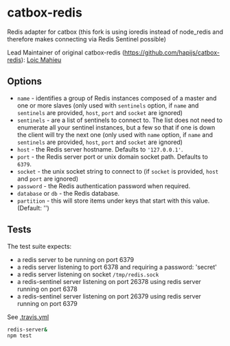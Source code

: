 catbox-redis
============

Redis adapter for catbox (this fork is using ioredis instead of node_redis and therefore makes connecting via Redis Sentinel possible)

Lead Maintainer of original catbox-redis (https://github.com/hapijs/catbox-redis): [Loic Mahieu](https://github.com/LoicMahieu)

## Options

- `name` - identifies a group of Redis instances composed of a master and one or more slaves (only used with `sentinels` option, if `name` and `sentinels` are provided, `host`, `port` and `socket` are ignored)
- `sentinels` - are a list of sentinels to connect to. The list does not need to enumerate all your sentinel instances, but a few so that if one is down the client will try the next one (only used with `name` option, if `name` and `sentinels` are provided, `host`, `port` and `socket` are ignored)
- `host` - the Redis server hostname. Defaults to `'127.0.0.1'`.
- `port` - the Redis server port or unix domain socket path. Defaults to `6379`.
- `socket` - the unix socket string to connect to (if `socket` is provided, `host` and `port` are ignored)
- `password` - the Redis authentication password when required.
- `database` or `db` - the Redis database.
- `partition` - this will store items under keys that start with this value. (Default: '')

## Tests

The test suite expects:
- a redis server to be running on port 6379
- a redis server listening to port 6378 and requiring a password: 'secret'
- a redis server listening on socket `/tmp/redis.sock`
- a redis-sentinel server listening on port 26378 using redis server running on port 6378
- a redis-sentinel server listening on port 26379 using redis server running on port 6379

See [.travis.yml](./.travis.yml)

```sh
redis-server&
npm test
```
